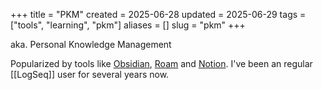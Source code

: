 +++
title = "PKM"
created = 2025-06-28
updated = 2025-06-29
tags = ["tools", "learning", "pkm"]
aliases = []
slug = "pkm"
+++

aka. Personal Knowledge Management

Popularized by tools like [Obsidian](https://obsidian.md), [Roam](https://roamresearch.com/) and [Notion](https://www.notion.so/). I've been an regular [[LogSeq]] user for several years now.
